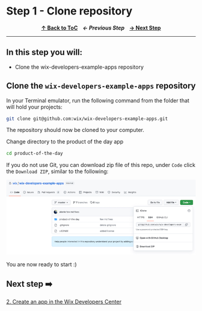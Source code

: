 # Step 1 - Clone repository

<p align="center">
  <strong>
    <a href="../README.md#steps"> ↑ Back to ToC</a>&nbsp;&nbsp;&nbsp;
    <em> ← Previous Step</em>&nbsp;&nbsp;&nbsp;
    <a href="02-create-an-app.md"> → Next Step</a>
  </strong>
</p>
<hr/>

## In this step you will:

 * Clone the wix-developers-example-apps repository


## Clone the `wix-developers-example-apps` repository

In your Terminal emulator, run the following command from the folder that will hold your projects:

```bash
git clone git@github.com:wix/wix-developers-example-apps.git
```

The repository should now be cloned to your computer.

Change directory to the product of the day app

```bash
cd product-of-the-day
```

If you do not use Git, you can download zip file of this repo, under `Code` click the `Download ZIP`, similar to the following:

![Download zip](../images/download-repo-zip.jpg?raw=true)

You are now ready to start :)

## Next step ➡️

[2. Create an app in the Wix Developers Center][step02]


[gh-back]: ../README.md#steps

[step02]: 02-create-an-app.md
